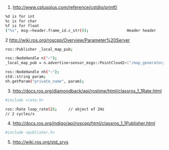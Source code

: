 1. http://www.cplusplus.com/reference/cstdio/printf/
```bash
%d is for int
%c is for char
%f is for float
("%s", msg->header.frame_id.c_str());                 Header header
```

2 http://wiki.ros.org/roscpp/Overview/Parameter%20Server
```bash
ros::Publisher _local_map_pub;

ros::NodeHandle n("~");
_local_map_pub = n.advertise<sensor_msgs::PointCloud2>("/map_generator/local_cloud", 1);
```
```bash
ros::NodeHandle nh("~");
std::string param;
nh.getParam("private_name", param);
```
3. http://docs.ros.org/diamondback/api/rostime/html/classros_1_1Rate.html
```bash
#include <rate.h>

ros::Rate loop_rate(2);     // object of 2Hz
// 2 cycles/s
```
4. http://docs.ros.org/indigo/api/roscpp/html/classros_1_1Publisher.html
```bash
#include <publisher.h>
```
5. http://wiki.ros.org/std_srvs
